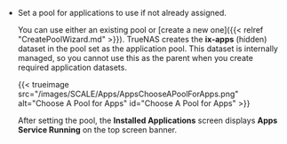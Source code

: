 &NewLine;

* Set a pool for applications to use if not already assigned.
  
  You can use either an existing pool or [create a new one]({{< relref "CreatePoolWizard.md" >}}).
  TrueNAS creates the **ix-apps** (hidden) dataset in the pool set as the application pool.
  This dataset is internally managed, so you cannot use this as the parent when you create required application datasets.

  {{< trueimage src="/images/SCALE/Apps/AppsChooseAPoolForApps.png" alt="Choose A Pool for Apps" id="Choose A Pool for Apps" >}}

  After setting the pool, the **Installed Applications** screen displays **Apps Service Running** on the top screen banner.
